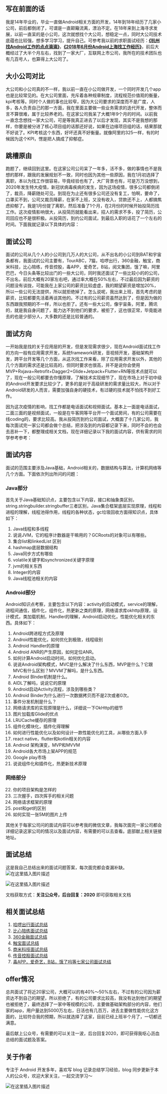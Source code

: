 ## 写在前面的话

我是14年毕业的，毕业一直做Android相关方面的开发，14年到18年经历了几家小公司，前后都倒闭了，可谓是一直颠簸流离，漂泊不定。在18年来到上海寻求发展，以前一直呆的是小公司，这次就想找个大公司，想稳定一点，同时大公司技术底蕴也比较强，想多学习学习，提升自己。可参考我以前的求职面试经历：[**《杭州找Android工作的点点滴滴》**](https://juejin.im/post/590b1abe2f301e00582f26e8)，[**《2018年6月份Android上海找工作经历》**](https://juejin.im/post/5b43f2e06fb9a04fbe12c222)，前后大概经过了大半个月左右，找到了一家大厂，互联网上市公司，我所在的技术团队也有几百号人，也算得上大公司了。


## 大小公司对比

大公司和小公司真的不一样，我以前一直在小公司做开发，一个同时开发几个app也是比较常见的。在大公司里面，充斥着各种规章制度，流程规范价值观的衡量，kpi考核等。同时个人做的事也比较窄，因为大公司要求的深度而不是广度，人多，各人负责自己的那一方面，我在里面主要做一些业务需求的迭代开发，整体而言不算很难，属于比较养老的。在这家公司我呆了大概1年9个月的时间。以前我一直念念想找一家大公司，可是等我真正进去了以后才发现，其实不是我想的那样，你要是被分进了核心项目组的话那还好说，如果在边缘项目组的话，结果那就不好说了。KPI考核这个东西，好坏还真不好衡量。就像阿里的325一样，有的时候因为这个KPI，愣是把人搞成了抑郁症。


## 跳槽原由

跑题了，继续回到这里。在这家公司公司呆了一年多，活不多，做的事情也不是我想的那样，跟我的发展规划不一致，同时也因为其他一些原因，我在1月初选择了离职，本以为找工作很容易，毕竟经验也有了，大厂背景也有，可是万万没想到，2020年发生特大疫情，新冠状病毒疾病的发生，因为这场疫情，很多公司都倒闭了，裁员，降薪随处可见。到现在为止还有很多公司还没有复工，怕啊，要命了，口罩买不到，公司又裁员降薪，在家不上班，又没有收入，贷款还不上，人都搞焦虑抑郁了。我是1月份提了离职，然后准备了1个月，在2月份的时候开始投简历找工作。这次疫情影响很大，从投简历就能看出来，招人的需求不多，投了简历，公司回应也不是很积极。从投简历，到约公司面试，到最后入职的话花了一个左右的时间。下面我就记录以下具体的内容：

## 面试公司
面试的公司从几个人的小公司到几万人的大公司，从不出名的小公司到BAT和宇宙条都有，我面试的公司主要有，TourABC，7猫，哈啰出行，360金融，触宝，商米科技，比心陪练，传音控股，毒APP，爱奇艺，B站，阅文集团，饿了嘛，阿里巴巴，今日头条等比较出门的一些大公司，同时我还面试了一些比较小的的公司，不出名，前后大概有20家左右吧，通过率大概在50%左右，不过最后因为薪资的问题没有谈拢，可能我在上家公司的薪资比较虚虚，我的期望薪资是增加20%，所以一些公司无法提供，所以就拒绝掉了。怎么说呢，我出来上班，首先考虑的是薪资，比较都要先活着再谈其他的。不过有的公司薪资虽然达到了，但是因为做的东西跟我预期的不一样，所以也拒了。还有一些大公司，像宇宙条，阿里，腾讯的，就是我自身问题了，能力达不到他们的要求，被拒了，这也很正常，毕竟能进去的也是少部分人，大多数的还是比较普通的。


## 面试方向
一开始我是找的关于应用层的开发，但是发现需求很少，现在Android面试找工作的方向一般有应用需求开发，系统framework研发，音视频开发，基础架构开发，跨平台开发等几个方面，从这次找工作来看，除了应用需求开发以外，其他的几个方面的需求还是比较高的，但同时要求也很高，并不是说你会使用MVP+Rxjava+Retrofit+Dagger2+Glide+Jetpack+Flutter+RN等技术点就可以了，现在一般公司都要去你懂原理，了解技术实现细节了，现在市场上对于初中级的Android开发要求比较少了，更多的是对于高级研发的需求量比较大，所以对于Android研发的人而言，需要加强自身的硬技术，有过硬的技术就不怕找不到好工作。


因为这次疫情的影响，找工作都是电话面试和视频面试。基本上一面是电话面试，二面三面的是视频面试，一般是在牛客网等平台开一个面试房间，有的公司需要在线coding的，要求比较高。我从投简历到约公司面试，大概面了十几家公司，我每次面试完一家公司都会做个总结，把涉及到的内容都记录下来，同时不会的也会去恶补一下，都整理成相关文档，现在详细记录以下我的面试内容，供有需求的同学参考参考：

## 面试内容
面试的范围主要涉及Java基础，Android相关的，数据结构与算法，计算机网络等几个方面。下面依次列出所问的问题：

### Java部分
首先关于Java基础知识点，主要包含以下内容，接口和抽象类区别，string.stringbuilder.stringbuffer三者区别，Java集合框架底层实现原理，线程和进程的理解，线程池得作用，线程的各种状态，gc垃圾回收方面得知识点，具体如下：

 1. Java线程和多线程
 2. 说说JVM，它的程序计数器是干嘛用的？GCRoots的对象可以有哪些。
 3. 集合list和linkedList 区别
 4. hashmap底层数据结构
 5. Java同步方式有哪些
 6. volatile关键字和synchronized关键字原理
 7. jvm的相关东西
 8. Integer的内容
 9. Java线程池相关的内容


### Android部分
Android知识点考察，主要包含以下内容：activity的启动模式，service的理解，进程间通信，插件化，组件化，热更新之类的原理，网络请求库okhttp原理，设计模式，类加载机制，Handler的理解，Android启动优化，性能优化相关的东西。具体如下：

1. Android跨进程方式及原理
2. Android性能优化，如何优化到极致，线程级别
3. Android Handler的原理
4. Android ANR的产生原因，如何定位ANR。
5. 如何计算Android启动时间，如何优化启动。
6. 说说Android架构模式，MVC是什么解决了什么东西，MVP是什么？它跟MVC有什么区别？MVVM了解吗，是什么东西。
7. Android BInder机制是什么。
8. AIDL了解吗，说说它的原理
9. Android启动Activity流程，涉及到哪些类？
10. Android Binder为什么进行一次数据拷贝而不是2次或者0次。 
11. 事件分发机制是什么？
12. 网络请求库的实现原理是什么，详细说一下OkHttp的细节
13. 图片加载库Glide的优点
14. LRUCache缓存的原理
15. 组件化模块化，插件化得理解
16. 如何进行性能优化以及如何设计一款性能优化的工具，从哪些方面入手
17. react native，flutter和kotlin相关的内容
18. Android 架构演变，MVP和MVVM
19. Android各大市场上架APP的规范
20. Google  play市场
21. 说说组件化和插件化，热更新技术原理



 ### 网络部分
22. 你的项目架构是怎样的
23. 三次握手，四次挥手的相关问题
24. 网络请求框架的原理
25. post和get的区别
26. 如何实现一张5M的图片上传

其他关于每家公司问的面试内容可以参考我的微信文章，我每次面完一家公司都会详细记录这家公司的情况以及面试内容，有需要的可以去查看。底部献上相关链接地址。




## 面试总结
这是我自己总结出来的面试问题答案，每次面完都会查漏补缺。
![在这里插入图片描述](https://img-blog.csdnimg.cn/20200329103219792.png?x-oss-process=image/watermark,type_ZmFuZ3poZW5naGVpdGk,shadow_10,text_aHR0cHM6Ly9ibG9nLmNzZG4ubmV0L2xqMTg4MjY2,size_16,color_FFFFFF,t_70#pic_center)

![在这里插入图片描述](https://img-blog.csdnimg.cn/20200329103244476.png?x-oss-process=image/watermark,type_ZmFuZ3poZW5naGVpdGk,shadow_10,text_aHR0cHM6Ly9ibG9nLmNzZG4ubmV0L2xqMTg4MjY2,size_16,color_FFFFFF,t_70#pic_center)

文档获取方式：**关注公众号，后台回复：2020** 即可获取相关文档

## 相关面试总结

 1. [哈啰出行面试总结](https://mp.weixin.qq.com/s/WS5C4fZvLMaGq_M3uear6A)
 2. [比心陪练面试总结](https://mp.weixin.qq.com/s/WS5C4fZvLMaGq_M3uear6A)
 3. [360金融面试总结](https://mp.weixin.qq.com/s/sJMTdRQW4cIQqvVzoykjog)
 4. [触宝面试总结](https://mp.weixin.qq.com/s/_rlvOsVYMqd_rlh0VlZzRA)
 5. [商米科技面试总结](https://mp.weixin.qq.com/s/btYYZzxQathBCV_auzmsOA)
 6. [传音控股面试总结](https://mp.weixin.qq.com/s/btYYZzxQathBCV_auzmsOA)
 7. [毒APP，爱奇艺，B站，饿了吗等七家公司面试总结](https://mp.weixin.qq.com/s/og_jhGbTohI5jvx2wBo5Jg)

 ## offer情况

总共面试了将近20家公司，大概可以的有40%～50%左右，不过有的公司因为薪资达不到自己的期望，所以拒绝了，有的公司要求比较高，我没有达到他们的期望也被拒绝了，最终选择了一家中等规模的公司，主要做基础架构部分的内容，他们家的app，用户量达到5000万左右，日活也有几百万，进去主要做性能优化这方面的，比较符合我的预期，所以就选择了这家，目前已经上班半个月了，一切都还满意。

最后献上公众号，有需要的可以关注一波，后台回复2020，即可获得我呕心沥血总结的面试题及答案。


## 关于作者
专注于 Android 开发多年，喜欢写 blog 记录总结学习经验，blog 同步更新于本人的公众号，欢迎大家关注，一起交流学习～

![在这里插入图片描述](https://imgconvert.csdnimg.cn/aHR0cHM6Ly91c2VyLWdvbGQtY2RuLnhpdHUuaW8vMjAxOS8xMS8xMS8xNmU1YTA4NmUzODk1YjNm?x-oss-process=image/format,png)